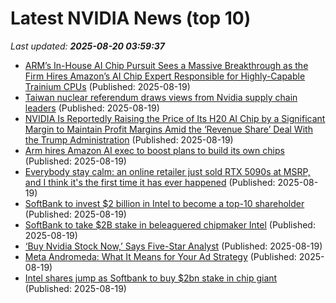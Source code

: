 # Latest NVIDIA News (top 10)
_Last updated: **2025-08-20 03:59:37**_

- [ARM’s In-House AI Chip Pursuit Sees a Massive Breakthrough as the Firm Hires Amazon’s AI Chip Expert Responsible for Highly-Capable Trainium CPUs](https://wccftech.com/arm-in-house-ai-chip-pursuit-sees-a-massive-breakthrough-as-the-firm-hires-amazon-ai-chip-expert/) (Published: 2025-08-19)
- [Taiwan nuclear referendum draws views from Nvidia supply chain leaders](https://www.digitimes.com/news/a20250819VL205/taiwan-nuclear-nvidia-plant-security.html) (Published: 2025-08-19)
- [NVIDIA Is Reportedly Raising the Price of Its H20 AI Chip by a Significant Margin to Maintain Profit Margins Amid the ‘Revenue Share’ Deal With the Trump Administration](https://wccftech.com/nvidia-is-reportedly-raising-the-price-of-its-h20-ai-chip-by-a-significant-margin/) (Published: 2025-08-19)
- [Arm hires Amazon AI exec to boost plans to build its own chips](https://economictimes.indiatimes.com/tech/technology/arm-hires-amazon-ai-exec-to-boost-plans-to-build-its-own-chips/articleshow/123375744.cms) (Published: 2025-08-19)
- [Everybody stay calm: an online retailer just sold RTX 5090s at MSRP, and I think it's the first time it has ever happened](https://www.xda-developers.com/everybody-stay-calm-an-online-retailer-just-sold-rtx-5090s-at-msrp-and-i-think-its-the-first-time-it-has-ever-happened/) (Published: 2025-08-19)
- [SoftBank to invest $2 billion in Intel to become a top-10 shareholder](https://economictimes.indiatimes.com/tech/technology/softbank-to-invest-2-billion-in-intel-to-become-a-top-10-shareholder/articleshow/123375460.cms) (Published: 2025-08-19)
- [SoftBank to take $2B stake in beleaguered chipmaker Intel](https://siliconangle.com/2025/08/18/softbank-take-2b-stake-beleaguered-chipmaker-intel/) (Published: 2025-08-19)
- [‘Buy Nvidia Stock Now,’ Says Five-Star Analyst](https://biztoc.com/x/531e2ed6d2568551) (Published: 2025-08-19)
- [Meta Andromeda: What It Means for Your Ad Strategy](https://www.jonloomer.com/meta-andromeda/) (Published: 2025-08-19)
- [Intel shares jump as Softbank to buy $2bn stake in chip giant](https://www.bbc.co.uk/news/articles/cly4vn1nxg7o) (Published: 2025-08-19)
